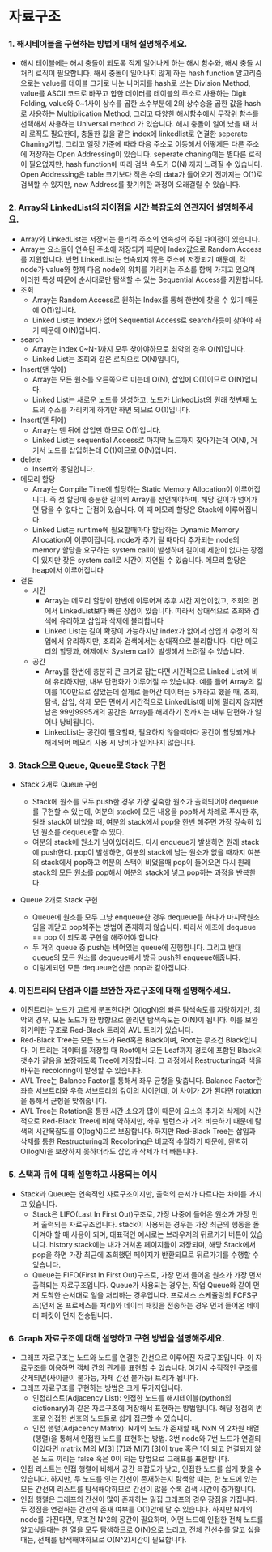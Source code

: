 # 자료구조



### 1. 해시테이블을 구현하는 방법에 대해 설명해주세요.

- 해시 테이블에는 해시 충돌이 되도록 적게 일어나게 하는 해시 함수와, 해시 충돌 시 처리 로직이 필요합니다. 해시 충돌이 일어나지 않게 하는 hash function 알고리즘으로는 value를 테이블 크기로 나눈 나머지를 hash로 쓰는 Division Method, value를 ASCII 코드로 바꾸고 합한 데이터를 테이블의 주소로 사용하는 Digit Folding, value와 0~1사이 상수를 곱한 소수부분에 2의 상수승을 곱한 값을 hash로 사용하는 Multiplication Method, 그리고 다양한 해시함수에서 무작위 함수를 선택해서 사용하는 Universal method 가 있습니다. 해시 충돌이 일어 났을 때 처리 로직도 필요한데, 충돌한 값을 같은 index에 linkedlist로 연결한 seperate Chaning기법, 그리고 일정 기준에 따라 다음 주소로 이동해서 어떻게든 다른 주소에 저장하는 Open Addressing이 있습니다. seperate chaning에는 별다른 로직이 필요없지만, hash function에 따라 검색 속도가 O(N) 까지 느려질 수 있습니다. Open Addressing은 table 크기보다 적은 수의 data가 들어오기 전까지는 O(1)로 검색할 수 있지만, new Address를 찾기위한 과정이 오래걸릴 수 있습니다.





### 2. Array와 LinkedList의 차이점을 시간 복잡도와 연관지어 설명해주세요.

- Array와 LinkedList는 저장되는 물리적 주소의 연속성의 주된 차이점이 있습니다.
- Array는 요소들이 연속된 주소에 저장되기 때문에 Index값으로 Random Access를 지원합니다. 반면 LinkedList는 연속되지 않은 주소에 저장되기 때문에, 각 node가 value와 함께 다음 node의 위치를 가리키는 주소를 함께 가지고 있으며 이러한 특성 때문에 순서대로만 탐색할 수 있는 Sequential Access를 지원합니다.
- 조회
  - Array는 Random Access로 원하는 Index를 통해 한번에 찾을 수 있기 때문에 O(1)입니다.
  - Linked List는 Index가 없어 Sequential Access로 search하듯이 찾아야 하기 때문에 O(N)입니다.
- search
  - Array는 index 0~N-1까지 모두 찾아야하므로 최악의 경우 O(N)입니다.
  - Linked List는 조회와 같은 로직으로 O(N)입니다,
- Insert(맨 앞에)
  - Array는 모든 원소를 오른쪽으로 미는데 O(N), 삽입에 O(1)이므로 O(N)입니다.
  - Linked List는 새로운 노드를 생성하고, 노드가 LinkedList의 원래 첫번째 노드의 주소를 가리키게 하기만 하면 되므로 O(1)입니다.
- Insert(맨 뒤에)
  - Array는 맨 뒤에 삽입만 하므로 O(1)입니다.
  - Linked List는 sequential Access로 마지막 노드까지 찾아가는데 O(N), 거기서 노드를 삽입하는데 O(1)이므로 O(N)입니다.
- delete
  - Insert와 동일합니다.
- 메모리 할당
  - Array는 Compile Time에 할당하는 Static Memory Allocation이 이루어집니다. 즉 첫 할당에 충분한 길이의 Array를 선언해야하며, 해당 길이가 넘어가면 담을 수 없다는 단점이 있습니다. 이 때 메모리 할당은 Stack에 이루어집니다.
  - Linked List는 runtime에 필요할때마다 할당하는 Dynamic Memory Allocation이 이루어집니다. node가 추가 될 때마다 추가되는 node의 memory 할당을 요구하는 system call이 발생하며 길이에 제한이 없다는 장점이 있지만 잦은 system call로 시간이 지연될 수 있습니다. 메모리 할당은 heap에서 이루어집니다
- 결론
  - 시간
    - Array는 메모리 할당이 한번에 이루어져 추후 시간 지연이없고, 조회의 면에서 LinkedList보다 빠른 장점이 있습니다. 따라서 상대적으로 조회와 검색에 유리하고 삽입과 삭제에 불리합니다
    - Linked List는 길이 확장이 가능하지만 index가 없어서 삽입과 수정의 작업에서 유리하지만, 조회와 검색에서는 상대적으로 불리합니다. 다만 메모리의 할당과, 해제에서 System call이 발생해서 느려질 수 있습니다.
  - 공간
    - Array를 한번에 충분히 큰 크기로 잡는다면 시간적으로 Linked List에 비해 유리하지만, 내부 단편화가 이루어질 수 있습니다. 예를 들어 Array의 길이를 100만으로 잡았는데 실제로 들어간 데이터는 5개라고 했을 때, 조회, 탐색, 삽입, 삭제 모든 면에서 시간적으로 LinkedList에 비해 밀리지 않지만 남은 99만9995개의 공간은 Array를 해제하기 전까지는 내부 단편화가 일어나 낭비됩니다.
    - LinkedList는 공간이 필요할때, 필요하지 않을때마다 공간이 할당되거나 해제되어 메모리 사용 시 낭비가 일어나지 않습니다.





### 3. Stack으로 Queue, Queue로 Stack 구현

- Stack 2개로 Queue 구현
  - Stack에 원소를 모두 push한 경우 가장 깊숙한 원소가 출력되어야 dequeue를 구현할 수 있는데, 여분의 stack에 모든 내용을 pop해서 차례로 푸시한 후, 원래 stack이 비었을 때, 여분의 stack에서 pop을 한번 해주면 가장 깊숙히 있던 원소를 dequeue할 수 있다.
  - 여분의 stack에 원소가 남아있더라도, 다시 enqueue가 발생하면 원래 stack에 push한다. pop이 발생하면, 여분의 stack에 남는 원소가 없을 때까지 여분의 stack에서 pop하고 여분의 스택이 비었을때 pop이 들어오면 다시 원래 stack의 모든 원소를 pop해서 여분의 stack에 넣고 pop하는 과정을 반복한다.

- Queue 2개로 Stack 구현
  - Queue에 원소를 모두 그냥 enqueue한 경우 dequeue를 하다가 마지막원소임을 깨닫고 pop해주는 방법이 존재하지 않습니다. 따라서 애초에 dequeue == pop 이 되도록 구현을 해주어야 합니다.
  - 두 개의 queue 중 push는 비어있는 queue에 진행합니다. 그리고 반대 queue의 모든 원소를 dequeue해서 방금 push한 enqueue해줍니다.
  - 이렇게되면 모든 dequeue연산은 pop과 같아집니다.



### 4. 이진트리의 단점과 이를 보완한 자료구조에 대해 설명해주세요.

- 이진트리는 노드가 고르게 분포한다면 O(logN)의 빠른 탐색속도를 자랑하지만, 최악의 경우, 모든 노드가 한 방향으로 쏠리면 탐색속도는 O(N)이 됩니다. 이를 보완하기위한 구조로 Red-Black 트리와 AVL 트리가 있습니다.
- Red-Black Tree는 모든 노드가 Red혹은 Black이며, Root는 무조건 Black입니다. 이 트리는 데이터를 저장할 때 Root에서 모든 Leaf까지 경로에 포함된 Black의 갯수가 같음을 보장하도록 Tree에 저장합니다. 그 과정에서 Restructuring과 색을 바꾸는 recoloring이 발생할 수 있습니다.
- AVL Tree는 Balance Factor를 통해서 좌우 균형을 맞춥니다. Balance Factor란 좌측 서브트리와 우측 서브트리의 깊이의 차이인데, 이 차이가 2가 된다면 rotation을 통해서 균형을 맞춰줍니다.
- AVL Tree는 Rotation을 통한 시간 소요가 많이 때문에 요소의 추가와 삭제에 시간적으로 Red-Black Tree에 비해 약하지만, 좌우 밸런스가 거의 비슷하기 때문에 탐색의 시간복잡도를 O(logN)으로 보장합니다. 하지만 Red-Black Tree는 삽입과 삭제를 통한 Restructuring과 Recoloring은 비교적 수월하기 때문에, 완벽히 O(logN)을 보장하지 못하더라도 삽입과 삭제가 더 빠릅니다.



### 5. 스택과 큐에 대해 설명하고 사용되는 예시

- Stack과 Queue는 연속적인 자료구조이지만, 출력의 순서가 다르다는 차이를 가지고 있습니다.
  - Stack은 LIFO(Last In First Out)구조로, 가장 나중에 들어온 원소가 가장 먼저 출력되는 자료구조입니다. stack이 사용되는 경우는 가장 최근의 행동을 돌이켜야 할 때 사용이 되며, 대표적인 예시로는 브라우저의 뒤로가기 버튼이 있습니다. history stack에는 내가 거쳐온 페이지들이 저장되며, 해당 Stack에서 pop을 하면 가장 최근에 조회했던 페이지가 반환되므로 뒤로가기를 수행할 수 있습니다.
  - Queue는 FIFO(First In First Out)구조로, 가장 먼저 들어온 원소가 가장 먼저 출력되는 자료구조입니다. Queue가 사용되는 경우는, 작업 Queue와 같이 먼저 도착한 순서대로 일을 처리하는 경우입니다. 프로세스 스케쥴링의 FCFS구조(먼저 온 프로세스를 처리)와 데이터 패킷을 전송하는 경우 먼저 들어온 데이터 패킷이 먼저 전송됩니다.



### 6. Graph 자료구조에 대해 설명하고 구현 방법을 설명해주세요.

- 그래프 자료구조는 노드와 노드를 연결한 간선으로 이루어진 자료구조입니다. 이 자료구조를 이용하면 객체 간의 관계를 표현할 수 있습니다. 여기서 수직적인 구조를 갖게되면(사이클이 불가능, 자체 간선 불가능) 트리가 됩니다.
- 그래프 자료구조를 구현하는 방법은 크게 두가지입니다.
  - 인접리스트(Adjacency List): 인접한 노드를 해시테이블(python의 dictionary)과 같은 자료구조에 저장해서 표현하는 방법입니다. 해당 정점의 번호로 인접한 번호의 노드들로 쉽게 접근할 수 있습니다.
  - 인접 행렬(Adjacency Matrix): N개의 노드가 존재할 때, NxN 의 2차원 배열(행렬)을 통해서 인접한 노드를 표현하는 방법. 3번 node와 7번 노드가 연결되어있다면 matrix M의 M[3] [7]과 M[7] [3]이 true 혹은 1이 되고 연결되지 않은 노드 끼리는 false 혹은 0이 되는 방법으로 그래프를 표현합니다.
- 인접 리스트는 인접 행렬에 비해서 공간 복잡도가 낮고, 인접한 노드를 쉽게 찾을 수 있습니다. 하지만, 두 노드를 잇는 간선이 존재하는지 탐색할 때는, 한 노드에 있는 모든 간선의 리스트를 탐색해야하므로 간선이 많을 수록 검색 시간이 증가합니다.
- 인접 행렬은 그래프의 간선이 많이 존재하는 밀집 그래프의 경우 장점을 가집니다. 두 정점을 연결하는 간선의 존재 여부를 O(1)안에 달 수 있습니다. 하지만 N개의 node를 가진다면, 무조건 N^2의 공간이 필요하며, 어떤 노드에 인접한 전체 노드를 알고싶을때는 한 열을 모두 탐색하므로 O(N)으로 느리고, 전체 간선수를 알고 싶을 때는, 전체를 탐색해야하므로 O(N^2)시간이 필요합니다.
